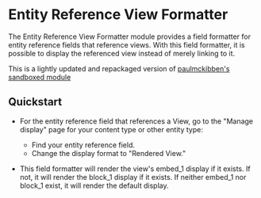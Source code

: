 # Entity Reference View Formatter

The Entity Reference View Formatter module provides a field formatter
for entity reference fields that reference views. With this field formatter, 
it is possible to display the referenced view instead of merely linking
to it.

This is a lightly updated and repackaged version of [paulmckibben's sandboxed module](https://www.drupal.org/sandbox/paulmckibben/2481503)

## Quickstart

- For the entity reference field that references a View, go to the
  "Manage display" page for your content type or other entity type:
    - Find your entity reference field.
    - Change the display format to "Rendered View."

- This field formatter will render the view's embed_1 display if it exists. 
  If not, it will render the block_1 display if it exists. If neither 
  embed_1 nor block_1 exist, it will render the default display.
